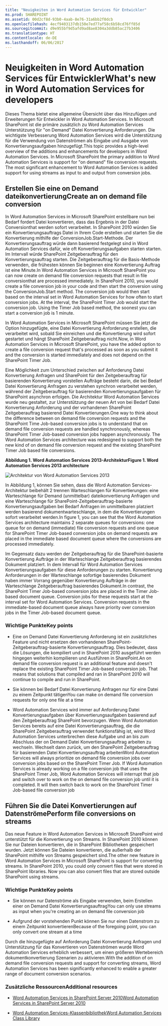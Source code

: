 ```yaml
---
title: "Neuigkeiten in Word Automation Services für Entwickler"
ms.prod: SHAREPOINT
ms.assetid: 00d2cf8d-93b0-4aab-8e76-31a6bb2f0dcb
ms.openlocfilehash: 4ecf9403137db150e7ed77af58c6b58cd76ff85d
ms.sourcegitcommit: d9e955bf9d5afd9ad8ae8304a3ddb85ac27b3406
ms.translationtype: HT
ms.contentlocale: de-DE
ms.lasthandoff: 06/06/2017
---
```

# <a name="whats-new-in-word-automation-services-for-developers"></a><span data-ttu-id="e1517-102">Neuigkeiten in Word Automation Services für Entwickler</span><span class="sxs-lookup"><span data-stu-id="e1517-102">What's new in Word Automation Services for developers</span></span>
<span data-ttu-id="e1517-p101">Dieses Thema bietet eine allgemeine Übersicht über das Hinzufügen und Erweiterungen für Entwickler in Word Automation Services. In Microsoft SharePoint ist die primäre zusätzlich zu Word Automation Services Unterstützung für "on Demand" Datei Konvertierung Anforderungen. Die wichtigste Verbesserung Word Automation Services wird die Unterstützung für die Verwendung von Datenströmen als Eingabe und Ausgabe von Konvertierungsaufgaben hinzugefügt.</span><span class="sxs-lookup"><span data-stu-id="e1517-p101">This topic provides a high-level overview of the additions and enhancements for developers in Word Automation Services. In Microsoft SharePoint the primary addition to Word Automation Services is support for "on demand" file conversion requests. The most significant enhancement to Word Automation Services is added support for using streams as input to and output from conversion jobs.</span></span>
## <a name="create-an-on-demand-file-conversion"></a><span data-ttu-id="e1517-106">Erstellen Sie eine on Demand dateikonvertierung</span><span class="sxs-lookup"><span data-stu-id="e1517-106">Create an on demand file conversion</span></span>
<span data-ttu-id="e1517-107"><a name="was15CreateOnDemandConversion"> </a></span><span class="sxs-lookup"><span data-stu-id="e1517-107"></span></span>

<span data-ttu-id="e1517-p102">In Word Automation Services in Microsoft SharePoint erstellbare nun bei Bedarf fordert Datei konvertieren, dass das Ergebnis in der Datei Conversionthat werden sofort verarbeitet. In SharePoint 2010 würden Sie ein Konvertierungsauftrags Datei in Ihrem Code erstellen und starten Sie die Konvertierung mithilfe der ConversionJob.Start-Methode. Der Konvertierungsauftrag würde dann basierend festgelegt sind in Word Automation Services dafür, wie oft Konvertierungsaufgaben starten starten. Im Intervall würde SharePoint Zeitgeberauftrag für den Konvertierungsauftrag starten. Die Zeitgeberauftrag für die Basis-Methode verwenden, die frühesten können Sie beginnen eine Konvertierung Auftrag ist eine Minute.</span><span class="sxs-lookup"><span data-stu-id="e1517-p102">In Word Automation Services in Microsoft SharePoint you can now create on demand file conversion requests that result in file conversionthat are processed immediately. In SharePoint 2010, you would create a file conversion job in your code and then start the conversion using the ConversionJob.Start method. The conversion job would then start based on the interval set in Word Automation Services for how often to start conversion jobs. At the interval, the SharePoint Timer Job would start the conversion job. Using the Timer Job based method, the soonest you can start a conversion job is 1 minute.</span></span> 
  
    
    
<span data-ttu-id="e1517-113">In Word Automation Services in Microsoft SharePoint müssen Sie jetzt die Option hinzugefügte, eine Datei Konvertierung Anforderung erstellen, die verarbeitet wird, sobald Sie einreichen und die Konvertierung wird sofort gestartet und hängt SharePoint Zeitgeberauftrag nicht.</span><span class="sxs-lookup"><span data-stu-id="e1517-113">Now, in Word Automation Services in Microsoft SharePoint, you have the added option to create a file conversion request that's processed as soon as you submit it and the conversion is started immediately and does not depend on the SharePoint Timer Job.</span></span> 
  
    
    
<span data-ttu-id="e1517-p103">Eine Möglichkeit zum Unterschied zwischen auf Anforderung Datei Konvertierung Anfragen und SharePoint für den Zeitgeberauftrag für basierenden Konvertierung vorstellen Aufträge besteht darin, die bei Bedarf Datei Konvertierung Anfragen zu verstehen synchron verarbeitet werden, während der Zeitgeberauftrag für basierenden Konvertierungsaufgaben für SharePoint asynchron erfolgen. Die Architektur Word Automation Services wurde neu gestaltet, zur Unterstützung der neuen Art von bei Bedarf Datei Konvertierung Anforderung und der vorhandenen SharePoint Zeitgeberauftrag basierend Datei Konvertierungen.</span><span class="sxs-lookup"><span data-stu-id="e1517-p103">One way to think about the difference between on demand file conversion requests and the SharePoint Time Job-based conversion jobs is to understand that on demand file conversion requests are handled synchronously, whereas SharePoint Timer Job-based conversion jobs happen asynchronously. The Word Automation Services architecture was redesigned to support both the new kind of on demand file conversion request and the existing SharePoint Timer Job based file conversions.</span></span>
  
    
    

<span data-ttu-id="e1517-116">**Abbildung 1. Word Automation Services 2013-Architektur**</span><span class="sxs-lookup"><span data-stu-id="e1517-116">**Figure 1. Word Automation Services 2013 architecture**</span></span>

  
    
    

  
    
    
![Architektur von Word Automation Services 2013](../../images/SPS15CON_WAS_Architecture.png)
  
    
    
<span data-ttu-id="e1517-118">In Abbildung 1, können Sie sehen, dass die Word Automation Services-Architektur beibehält 2 trennen Warteschlangen für Konvertierungen: eine Warteschlange für Demand (unmittelbar) dateikonvertierung Anfragen und eine Warteschlange für SharePoint-Zeitgeberauftrag-basierte Konvertierungsaufgaben bei Bedarf Anfragen im unmittelbaren platziert werden basierend dokumentwarteschlange, in dem die Konvertierungen sofort verarbeitet werden.</span><span class="sxs-lookup"><span data-stu-id="e1517-118">In figure 1, you can see that the Word Automation Services architecture maintains 2 separate queues for conversions: one queue for on demand (immediate) file conversion requests and one queue for SharePoint Timer Job-based conversion jobs on demand requests are placed in the immediate based document queue where the conversions are processed immediately.</span></span>
  
    
    
<span data-ttu-id="e1517-p104">Im Gegensatz dazu werden der Zeitgeberauftrag für die SharePoint-basierte Konvertierung Aufträge in der Warteschlange Zeitgeberauftrag basierendes Dokument platziert. In dem Intervall für Word Automation Services Konvertierungsaufgaben für diese Anforderungen zu starten. Konvertierung Anforderungen in der Warteschlange sofortige basierendes Dokument haben immer Vorrang gegenüber Konvertierung Aufträge in der Warteschlange Zeitgeberauftrag basierendes Dokument.</span><span class="sxs-lookup"><span data-stu-id="e1517-p104">In contrast, the SharePoint Timer Job-based conversion jobs are placed in the Timer Job-based document queue. Conversion jobs for these requests start at the interval set for Word Automation Services. Conversion requests in the immediate-based document queue always have priority over conversion jobs in the Timer Job-based document queue.</span></span>
  
    
    

### <a name="key-points"></a><span data-ttu-id="e1517-122">Wichtige Punkte</span><span class="sxs-lookup"><span data-stu-id="e1517-122">Key points</span></span>


- <span data-ttu-id="e1517-p105">Eine on Demand Datei Konvertierung Anforderung ist ein zusätzliches Feature und nicht ersetzen den vorhandenen SharePoint-Zeitgeberauftrag-basierte Konvertierungsauftrag. Dies bedeutet, dass die Lösungen, die kompiliert und in SharePoint 2010 ausgeführt werden hingegen weiterhin kompilieren und Ausführen in SharePoint.</span><span class="sxs-lookup"><span data-stu-id="e1517-p105">An on demand file conversion request is an additional feature and doesn't replace the existing SharePoint Timer Job-based conversion job. That means that solutions that compiled and ran in SharePoint 2010 will continue to compile and run in SharePoint.</span></span>
    
  
- <span data-ttu-id="e1517-125">Sie können bei Bedarf Datei Konvertierung Anfragen nur für eine Datei zu einem Zeitpunkt tätigen</span><span class="sxs-lookup"><span data-stu-id="e1517-125">You can make on demand file conversion requests for only one file at a time</span></span>
    
  
- <span data-ttu-id="e1517-p106">Word Automation Services wird immer auf Anforderung Datei Konvertierungsaufgaben über Konvertierungsaufgaben basierend auf den Zeitgeberauftrag SharePoint bevorzugen. Wenn Word Automation Services bereits auf eine Datei Konvertierungsauftrag, die die SharePoint Zeitgeberauftrag verwendet funktionsfähig ist, wird Word Automation Services unterbrechen diese Aufgabe und an bis zum Abschluss der on Demand Datei Konvertierungsauftrag arbeiten zu wechseln. Wechselt dann zurück, um den SharePoint Zeitgeberauftrag für basierenden Datei Konvertierungsauftrag arbeiten</span><span class="sxs-lookup"><span data-stu-id="e1517-p106">Word Automation Services will always prioritize on demand file conversion jobs over conversion jobs based on the SharePoint Timer Job. If Word Automation Services is already working on a file conversion job that uses the SharePoint Timer Job, Word Automation Services will interrupt that job and switch over to work on the on demand file conversion job until it is completed. It will then switch back to work on the SharePoint Timer Job-based file conversion job</span></span>
    
  

## <a name="perform-file-conversions-on-streams"></a><span data-ttu-id="e1517-129">Führen Sie die Datei Konvertierungen auf Datenströme</span><span class="sxs-lookup"><span data-stu-id="e1517-129">Perform file conversions on streams</span></span>
<span data-ttu-id="e1517-130"><a name="was15PerformStreamConversion"> </a></span><span class="sxs-lookup"><span data-stu-id="e1517-130"></span></span>

<span data-ttu-id="e1517-p107">Das neue Feature in Word Automation Services in Microsoft SharePoint wird unterstützt für die Konvertierung von Streams. In SharePoint 2010 können Sie nur Dateien konvertieren, die in SharePoint Bibliotheken gespeichert wurden. Jetzt können Sie Dateien konvertieren, die außerhalb der SharePoint mithilfe von Streams gespeichert sind.</span><span class="sxs-lookup"><span data-stu-id="e1517-p107">The other new feature in Word Automation Services in Microsoft SharePoint is support for converting streams. In SharePoint 2010, you could only convert files that were stored in SharePoint libraries. Now you can also convert files that are stored outside SharePoint using streams.</span></span>
  
    
    

### <a name="key-points"></a><span data-ttu-id="e1517-134">Wichtige Punkte</span><span class="sxs-lookup"><span data-stu-id="e1517-134">Key points</span></span>


- <span data-ttu-id="e1517-135">Sie können nur Datenströme als Eingabe verwenden, beim Erstellen einer on Demand Datei Konvertierungsauftrag</span><span class="sxs-lookup"><span data-stu-id="e1517-135">You can only use streams as input when you're creating an on demand file conversion job</span></span>
    
  
- <span data-ttu-id="e1517-136">Aufgrund der vorstehenden Punkt können Sie nur einen Datenstrom zu einem Zeitpunkt konvertieren</span><span class="sxs-lookup"><span data-stu-id="e1517-136">Because of the foregoing point, you can only convert one stream at a time</span></span>
    
  
<span data-ttu-id="e1517-137">Durch die hinzugefügte auf Anforderung Datei Konvertierung Anfragen und Unterstützung für das Konvertieren von Datenströmen wurde Word Automation Services erheblich verbessert, um einen größeren Wertebereich dokumentkonvertierung Szenarien zu aktivieren.</span><span class="sxs-lookup"><span data-stu-id="e1517-137">With the addition of on demand file conversion requests and support for converting streams, Word Automation Services has been significantly enhanced to enable a greater range of document conversion scenarios.</span></span>
  
    
    

### <a name="additional-resources"></a><span data-ttu-id="e1517-138">Zusätzliche Ressourcen</span><span class="sxs-lookup"><span data-stu-id="e1517-138">Additional resources</span></span>
<span data-ttu-id="e1517-139"><a name="was15AdditionalResources"> </a></span><span class="sxs-lookup"><span data-stu-id="e1517-139"></span></span>


-  [<span data-ttu-id="e1517-140">Word Automation Services in SharePoint Server 2010</span><span class="sxs-lookup"><span data-stu-id="e1517-140">Word Automation Services in SharePoint Server 2010</span></span>](http://msdn.microsoft.com/en-us/library/ee558278)
    
  
-  [<span data-ttu-id="e1517-141">Word Automation Services-Klassenbibliothek</span><span class="sxs-lookup"><span data-stu-id="e1517-141">Word Automation Services Class Library</span></span>](http://msdn.microsoft.com/en-us/library/ee559408)
    
  

